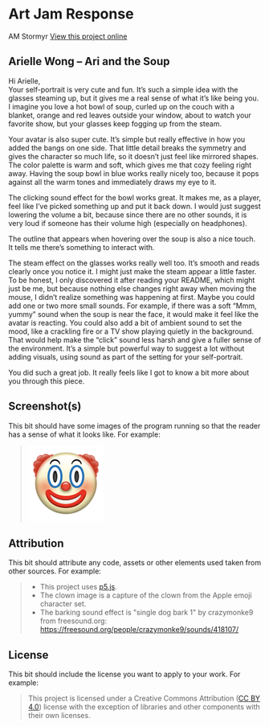 # Art Jam Response

AM Stormyr
[View this project online](URL_FOR_THE_RUNNING_PROJECT)

## Arielle Wong – Ari and the Soup

Hi Arielle,  
Your self-portrait is very cute and fun. It’s such a simple idea with the glasses steaming up, but it gives me a real sense of what it’s like being you. I imagine you love a hot bowl of soup, curled up on the couch with a blanket, orange and red leaves outside your window, about to watch your favorite show, but your glasses keep fogging up from the steam.

Your avatar is also super cute. It’s simple but really effective in how you added the bangs on one side. That little detail breaks the symmetry and gives the character so much life, so it doesn’t just feel like mirrored shapes.
The color palette is warm and soft, which gives me that cozy feeling right away. Having the soup bowl in blue works really nicely too, because it pops against all the warm tones and immediately draws my eye to it.

The clicking sound effect for the bowl works great. It makes me, as a player, feel like I’ve picked something up and put it back down. I would just suggest lowering the volume a bit, because since there are no other sounds, it is very loud if someone has their volume high (especially on headphones).

The outline that appears when hovering over the soup is also a nice touch. It tells me there’s something to interact with. 

The steam effect on the glasses works really well too. It’s smooth and reads clearly once you notice it. I might just make the steam appear a little faster. To be honest, I only discovered it after reading your README, which might just be me, but because nothing else changes right away when moving the mouse, I didn’t realize something was happening at first.
Maybe you could add one or two more small sounds. For example, if there was a soft “Mmm, yummy” sound when the soup is near the face, it would make it feel like the avatar is reacting.
You could also add a bit of ambient sound to set the mood, like a crackling fire or a TV show playing quietly in the background. That would help make the “click” sound less harsh and give a fuller sense of the environment. It’s a simple but powerful way to suggest a lot without adding visuals, using sound as part of the setting for your self-portrait.

You did such a great job. It really feels like I got to know a bit more about you through this piece.


## Screenshot(s)

This bit should have some images of the program running so that the reader has a sense of what it looks like. For example:

> ![Image of a clown face](./assets/images/clown.png)

## Attribution

This bit should attribute any code, assets or other elements used taken from other sources. For example:

> - This project uses [p5.js](https://p5js.org).
> - The clown image is a capture of the clown from the Apple emoji character set.
> - The barking sound effect is "single dog bark 1" by crazymonke9 from freesound.org: https://freesound.org/people/crazymonke9/sounds/418107/

## License

This bit should include the license you want to apply to your work. For example:

> This project is licensed under a Creative Commons Attribution ([CC BY 4.0](https://creativecommons.org/licenses/by/4.0/deed.en)) license with the exception of libraries and other components with their own licenses.